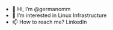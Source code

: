 - 👋 Hi, I’m @germanomm
- 👀 I’m interested in Linux Infrastructure 
- 📫 How to reach me? LinkedIn

<!---
germanomm/germanomm is a ✨ special ✨ repository because its `README.md` (this file) appears on your GitHub profile.
You can click the Preview link to take a look at your changes.
--->
